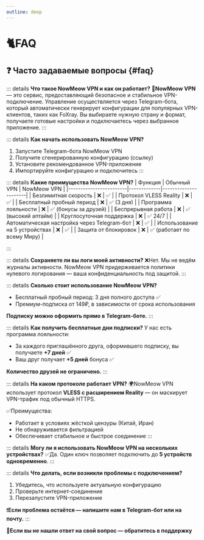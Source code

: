 ```yaml
---
outline: deep
---
```

# **🐈FAQ**
## ❓ **Часто задаваемые вопросы** {#faq}

::: details **Что такое NowMeow VPN и как он работает?**
🐾**NowMeow VPN** — это сервис, предоставляющий безопасное и стабильное VPN-подключение. Управление осуществляется через Telegram-бота, который автоматически генерирует конфигурации для популярных VPN-клиентов, таких как FoXray. Вы выбираете нужную страну и формат, получаете готовые настройки и подключаетесь через выбранное приложение.
:::

::: details **Как начать использовать NowMeow VPN?**
1. Запустите Telegram-бота NowMeow VPN  
2. Получите сгенерированную конфигурацию (ссылку)  
3. Установите рекомендованное VPN-приложение  
4. Импортируйте конфигурацию и подключитесь
:::

::: details **Какие преимущества NowMeow VPN?**
| Функция                | Обычный VPN | NowMeow VPN          |
|------------------------|-------------|----------------------|
| Безлимитная скорость   | ❌          | ✅                   |
| Протокол VLESS Reality | ❌          | ✅                   |
| Бесплатный пробный период | ❌        | ✅ (3 дня)            |
| Программа лояльности   | ❌          | ✅ (бонусы за друзей)  |
| Беспрерывная работа    | ❌          | ✅ (высокий аптайм)    |
| Круглосуточная поддержка | ❌        | ✅ 24/7                  |
| Автоматическая настройка через Telegram-бот | ❌ | ✅         |
| Использование на 5 устройствах | ❌     | ✅                   |
| Защита от блокировок   | ❌          | ✅ (работает по всему Миру) |

:::


::: details **Сохраняете ли вы логи моей активности?**
❌Нет. Мы не ведём журналы активности. NowMeow VPN придерживается политики нулевого логирования — ваша конфиденциальность под защитой.
:::

::: details **Сколько стоит использование NowMeow VPN?**
- Бесплатный пробный период: 3 дня полного доступа  ✅
- Премиум-подписка от 149₽, в зависимости от срока использования

**Подписку можно оформить прямо в Telegram-боте.**
:::

::: details **Как получить бесплатные дни подписки?**
У нас есть программа лояльности:  
- За каждого приглашённого друга, оформившего подписку, вы получаете **+7 дней** ✅ 
- Ваш друг получает **+5 дней** бонуса ✅

**Количество друзей не ограничено.**
:::

::: details **На каком протоколе работает VPN?**
🌍NowMeow VPN использует протокол **VLESS с расширением Reality** — он маскирует VPN-трафик под обычный HTTPS.

✅Преимущества:
- Работает в условиях жёсткой цензуры (Китай, Иран)  
- Не обнаруживается фильтрацией  
- Обеспечивает стабильное и быстрое соединение
:::

::: details **Могу ли я использовать NowMeow VPN на нескольких устройствах?**
✅Да. Один ключ позволяет подключить до **5 устройств одновременно**.
:::

::: details **Что делать, если возникли проблемы с подключением?**
1. Убедитесь, что используете актуальную конфигурацию  
2. Проверьте интернет-соединение  
3. Перезапустите VPN-приложение

❗️**Если проблема остаётся — напишите нам в Telegram-бот или на почту.**
:::

📌**Если вы не нашли ответ на свой вопрос — обратитесь в поддержку**